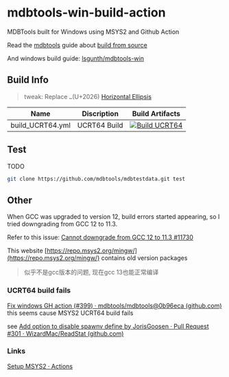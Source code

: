 # mdbtools-win-build-action

MDBTools built for Windows using MSYS2 and Github Action

Read the [mdbtools](https://github.com/mdbtools/mdbtools) guide about [build from source](https://github.com/mdbtools/mdbtools/blob/dev/README.md#from-source)

And windows build guide: [lsgunth/mdbtools-win](https://github.com/lsgunth/mdbtools-win)

## Build Info

> tweak: Replace `…`(U+2026) [Horizontal Ellipsis](https://unicode-table.com/cn/2026/)

| Name             | Discription  | Build Artifacts                                              |
| ---------------- | ------------ | ------------------------------------------------------------ |
| build_UCRT64.yml | UCRT64 Build | [![Build UCRT64](https://github.com/liuxsdev/mdbtools-win-build-action/actions/workflows/build_UCRT64.yml/badge.svg)](https://github.com/liuxsdev/mdbtools-win-build-action/actions/workflows/build_UCRT64.yml) |

## Test

TODO

```bash
git clone https://github.com/mdbtools/mdbtestdata.git test
```

## Other

When GCC was upgraded to version 12, build errors started appearing, so I tried downgrading from GCC 12 to 11.3.

Refer to this issue: [Cannot downgrade from GCC 12 to 11.3 #11730](https://github.com/msys2/MINGW-packages/issues/11730)

This website [https://repo.msys2.org/mingw/](https://repo.msys2.org/mingw/) contains old version packages

> 似乎不是gcc版本的问题, 现在gcc 13也能正常编译

### UCRT64 build fails

[Fix windows GH action (#399) · mdbtools/mdbtools@0b96eca (github.com)](https://github.com/mdbtools/mdbtools/commit/0b96ecaff1c543feb39b7e855fa61e6651a01203) this seems cause MSYS2 UCRT64 build fails

see
[Add option to disable spawnv define by JorisGoosen · Pull Request #301 · WizardMac/ReadStat (github.com)](https://github.com/WizardMac/ReadStat/pull/301)

### Links

[Setup MSYS2 · Actions](https://github.com/marketplace/actions/setup-msys2)
